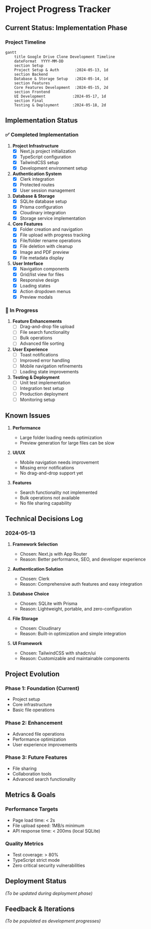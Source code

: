 # Project Progress Tracker

## Current Status: Implementation Phase

### Project Timeline
```mermaid
gantt
    title Google Drive Clone Development Timeline
    dateFormat  YYYY-MM-DD
    section Setup
    Project Setup & Auth       :2024-05-13, 1d
    section Backend
    Database & Storage Setup   :2024-05-14, 1d
    section Features
    Core Features Development  :2024-05-15, 2d
    section Frontend
    UI Development            :2024-05-17, 1d
    section Final
    Testing & Deployment      :2024-05-18, 2d
```

## Implementation Status

### ✅ Completed Implementation
1. **Project Infrastructure**
   - [x] Next.js project initialization
   - [x] TypeScript configuration
   - [x] TailwindCSS setup
   - [x] Development environment setup

2. **Authentication System**
   - [x] Clerk integration
   - [x] Protected routes
   - [x] User session management

3. **Database & Storage**
   - [x] SQLite database setup
   - [x] Prisma configuration
   - [x] Cloudinary integration
   - [x] Storage service implementation

4. **Core Features**
   - [x] Folder creation and navigation
   - [x] File upload with progress tracking
   - [x] File/folder rename operations
   - [x] File deletion with cleanup
   - [x] Image and PDF preview
   - [x] File metadata display

5. **User Interface**
   - [x] Navigation components
   - [x] Grid/list view for files
   - [x] Responsive design
   - [x] Loading states
   - [x] Action dropdown menus
   - [x] Preview modals

### 🚧 In Progress
1. **Feature Enhancements**
   - [ ] Drag-and-drop file upload
   - [ ] File search functionality
   - [ ] Bulk operations
   - [ ] Advanced file sorting

2. **User Experience**
   - [ ] Toast notifications
   - [ ] Improved error handling
   - [ ] Mobile navigation refinements
   - [ ] Loading state improvements

3. **Testing & Deployment**
   - [ ] Unit test implementation
   - [ ] Integration test setup
   - [ ] Production deployment
   - [ ] Monitoring setup

## Known Issues
1. **Performance**
   - Large folder loading needs optimization
   - Preview generation for large files can be slow

2. **UI/UX**
   - Mobile navigation needs improvement
   - Missing error notifications
   - No drag-and-drop support yet

3. **Features**
   - Search functionality not implemented
   - Bulk operations not available
   - No file sharing capability

## Technical Decisions Log

### 2024-05-13
1. **Framework Selection**
   - Chosen: Next.js with App Router
   - Reason: Better performance, SEO, and developer experience

2. **Authentication Solution**
   - Chosen: Clerk
   - Reason: Comprehensive auth features and easy integration

3. **Database Choice**
   - Chosen: SQLite with Prisma
   - Reason: Lightweight, portable, and zero-configuration

4. **File Storage**
   - Chosen: Cloudinary
   - Reason: Built-in optimization and simple integration

5. **UI Framework**
   - Chosen: TailwindCSS with shadcn/ui
   - Reason: Customizable and maintainable components

## Project Evolution

### Phase 1: Foundation (Current)
- Project setup
- Core infrastructure
- Basic file operations

### Phase 2: Enhancement
- Advanced file operations
- Performance optimization
- User experience improvements

### Phase 3: Future Features
- File sharing
- Collaboration tools
- Advanced search functionality

## Metrics & Goals

### Performance Targets
- Page load time: < 2s
- File upload speed: 1MB/s minimum
- API response time: < 200ms (local SQLite)

### Quality Metrics
- Test coverage: > 80%
- TypeScript strict mode
- Zero critical security vulnerabilities

## Deployment Status
*(To be updated during deployment phase)*

## Feedback & Iterations
*(To be populated as development progresses)*